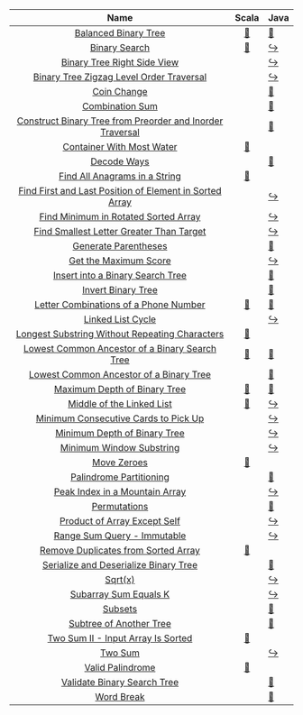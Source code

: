 |                                                                         Name                                                                         |                                                                               Scala                                                                                | Java                                                                                                                                                                  |
|:----------------------------------------------------------------------------------------------------------------------------------------------------:|:------------------------------------------------------------------------------------------------------------------------------------------------------------------:|:----------------------------------------------------------------------------------------------------------------------------------------------------------------------|
|                                      [Balanced Binary Tree](https://leetcode.com/problems/balanced-binary-tree)                                      |              [:arrows_counterclockwise:](https://github.com/leowajda/eureka-scala/blob/master/src/main/scala/tree/recursive/BalancedBinaryTree.scala)              | [:arrows_counterclockwise:](https://github.com/leowajda/eureka-java/blob/master/src/main/java/tree/recursive/BalancedBinaryTree.java)                                 |
|                                             [Binary Search](https://leetcode.com/problems/binary-search)                                             |                [:arrows_counterclockwise:](https://github.com/leowajda/eureka-scala/blob/master/src/main/scala/array/recursive/BinarySearch.scala)                 | [:arrow_right_hook:](https://github.com/leowajda/eureka-java/blob/master/src/main/java/array/iterative/BinarySearch.java)                                             |
|                               [Binary Tree Right Side View](https://leetcode.com/problems/binary-tree-right-side-view)                               |                                                                                                                                                                    | [:arrow_right_hook:](https://github.com/leowajda/eureka-java/blob/master/src/main/java/tree/iterative/BinaryTreeRightSideView.java)                                   |
|                  [Binary Tree Zigzag Level Order Traversal](https://leetcode.com/problems/binary-tree-zigzag-level-order-traversal)                  |                                                                                                                                                                    | [:arrow_right_hook:](https://github.com/leowajda/eureka-java/blob/master/src/main/java/tree/iterative/BinaryTreeZigzagLevelOrderTraversal.java)                       |
|                                               [Coin Change](https://leetcode.com/problems/coin-change)                                               |                                                                                                                                                                    | [:arrows_counterclockwise:](https://github.com/leowajda/eureka-java/blob/master/src/main/java/array/recursive/CoinChange.java)                                        |
|                                           [Combination Sum](https://leetcode.com/problems/combination-sum)                                           |                                                                                                                                                                    | [:arrows_counterclockwise:](https://github.com/leowajda/eureka-java/blob/master/src/main/java/array/recursive/CombinationSum.java)                                    |
| [Construct Binary Tree from Preorder and Inorder Traversal](https://leetcode.com/problems/construct-binary-tree-from-preorder-and-inorder-traversal) |                                                                                                                                                                    | [:arrows_counterclockwise:](https://github.com/leowajda/eureka-java/blob/master/src/main/java/tree/recursive/ConstructBinaryTreeFromPreorderAndInorderTraversal.java) |
|                                 [Container With Most Water](https://leetcode.com/problems/container-with-most-water)                                 |           [:arrows_counterclockwise:](https://github.com/leowajda/eureka-scala/blob/master/src/main/scala/array/recursive/ContainerWithMostWater.scala)            |                                                                                                                                                                       |
|                                               [Decode Ways](https://leetcode.com/problems/decode-ways)                                               |                                                                                                                                                                    | [:arrows_counterclockwise:](https://github.com/leowajda/eureka-java/blob/master/src/main/java/string/recursive/DecodeWays.java)                                       |
|                             [Find All Anagrams in a String](https://leetcode.com/problems/find-all-anagrams-in-a-string)                             |          [:arrows_counterclockwise:](https://github.com/leowajda/eureka-scala/blob/master/src/main/scala/string/recursive/FindAllAnagramsInAString.scala)          |                                                                                                                                                                       |
|   [Find First and Last Position of Element in Sorted Array](https://leetcode.com/problems/find-first-and-last-position-of-element-in-sorted-array)   |                                                                                                                                                                    | [:arrow_right_hook:](https://github.com/leowajda/eureka-java/blob/master/src/main/java/array/iterative/FindFirstAndLastPositionOfElementInSortedArray.java)           |
|                      [Find Minimum in Rotated Sorted Array](https://leetcode.com/problems/find-minimum-in-rotated-sorted-array)                      |                                                                                                                                                                    | [:arrow_right_hook:](https://github.com/leowajda/eureka-java/blob/master/src/main/java/array/iterative/FindMinimumInRotatedSortedArray.java)                          |
|                  [Find Smallest Letter Greater Than Target](https://leetcode.com/problems/find-smallest-letter-greater-than-target)                  |                                                                                                                                                                    | [:arrow_right_hook:](https://github.com/leowajda/eureka-java/blob/master/src/main/java/array/iterative/FindSmallestLetterGreaterThanTarget.java)                      |
|                                      [Generate Parentheses](https://leetcode.com/problems/generate-parentheses)                                      |                                                                                                                                                                    | [:arrows_counterclockwise:](https://github.com/leowajda/eureka-java/blob/master/src/main/java/string/recursive/GenerateParentheses.java)                              |
|                                     [Get the Maximum Score](https://leetcode.com/problems/get-the-maximum-score)                                     |                                                                                                                                                                    | [:arrow_right_hook:](https://github.com/leowajda/eureka-java/blob/master/src/main/java/array/iterative/GetTheMaximumScore.java)                                       |
|                          [Insert into a Binary Search Tree](https://leetcode.com/problems/insert-into-a-binary-search-tree)                          |                                                                                                                                                                    | [:arrows_counterclockwise:](https://github.com/leowajda/eureka-java/blob/master/src/main/java/tree/recursive/InsertIntoABinarySearchTree.java)                        |
|                                        [Invert Binary Tree](https://leetcode.com/problems/invert-binary-tree)                                        |                                                                                                                                                                    | [:arrows_counterclockwise:](https://github.com/leowajda/eureka-java/blob/master/src/main/java/tree/recursive/InvertBinaryTree.java)                                   |
|                     [Letter Combinations of a Phone Number](https://leetcode.com/problems/letter-combinations-of-a-phone-number)                     |      [:arrows_counterclockwise:](https://github.com/leowajda/eureka-scala/blob/master/src/main/scala/string/recursive/LetterCombinationsOfAPhoneNumber.scala)      | [:arrows_counterclockwise:](https://github.com/leowajda/eureka-java/blob/master/src/main/java/string/recursive/LetterCombinationsOfAPhoneNumber.java)                 |
|                                         [Linked List Cycle](https://leetcode.com/problems/linked-list-cycle)                                         |                                                                                                                                                                    | [:arrow_right_hook:](https://github.com/leowajda/eureka-java/blob/master/src/main/java/linked_list/iterative/LinkedListCycle.java)                                    |
|            [Longest Substring Without Repeating Characters](https://leetcode.com/problems/longest-substring-without-repeating-characters)            | [:arrows_counterclockwise:](https://github.com/leowajda/eureka-scala/blob/master/src/main/scala/string/recursive/LongestSubstringWithoutRepeatingCharacters.scala) |                                                                                                                                                                       |
|            [Lowest Common Ancestor of a Binary Search Tree](https://leetcode.com/problems/lowest-common-ancestor-of-a-binary-search-tree)            |   [:arrows_counterclockwise:](https://github.com/leowajda/eureka-scala/blob/master/src/main/scala/tree/recursive/LowestCommonAncestorOfABinarySearchTree.scala)    | [:arrows_counterclockwise:](https://github.com/leowajda/eureka-java/blob/master/src/main/java/tree/recursive/LowestCommonAncestorOfABinarySearchTree.java)            |
|                   [Lowest Common Ancestor of a Binary Tree](https://leetcode.com/problems/lowest-common-ancestor-of-a-binary-tree)                   |                                                                                                                                                                    | [:arrows_counterclockwise:](https://github.com/leowajda/eureka-java/blob/master/src/main/java/tree/recursive/LowestCommonAncestorOfABinaryTree.java)                  |
|                              [Maximum Depth of Binary Tree](https://leetcode.com/problems/maximum-depth-of-binary-tree)                              |           [:arrows_counterclockwise:](https://github.com/leowajda/eureka-scala/blob/master/src/main/scala/tree/recursive/MaximumDepthOfBinaryTree.scala)           | [:arrows_counterclockwise:](https://github.com/leowajda/eureka-java/blob/master/src/main/java/tree/recursive/MaximumDepthOfBinaryTree.java)                           |
|                                 [Middle of the Linked List](https://leetcode.com/problems/middle-of-the-linked-list)                                 |         [:arrows_counterclockwise:](https://github.com/leowajda/eureka-scala/blob/master/src/main/scala/linked_list/recursive/MiddleOfTheLinkedList.scala)         | [:arrow_right_hook:](https://github.com/leowajda/eureka-java/blob/master/src/main/java/linked_list/iterative/MiddleOfTheLinkedList.java)                              |
|                      [Minimum Consecutive Cards to Pick Up](https://leetcode.com/problems/minimum-consecutive-cards-to-pick-up)                      |                                                                                                                                                                    | [:arrow_right_hook:](https://github.com/leowajda/eureka-java/blob/master/src/main/java/array/iterative/MinimumConsecutiveCardsToPickUp.java)                          |
|                              [Minimum Depth of Binary Tree](https://leetcode.com/problems/minimum-depth-of-binary-tree)                              |                                                                                                                                                                    | [:arrow_right_hook:](https://github.com/leowajda/eureka-java/blob/master/src/main/java/tree/iterative/MinimumDepthOfBinaryTree.java)                                  |
|                                  [Minimum Window Substring](https://leetcode.com/problems/minimum-window-substring)                                  |                                                                                                                                                                    | [:arrow_right_hook:](https://github.com/leowajda/eureka-java/blob/master/src/main/java/array/iterative/MinimumWindowSubstring.java)                                   |
|                                               [Move Zeroes](https://leetcode.com/problems/move-zeroes)                                               |                 [:arrows_counterclockwise:](https://github.com/leowajda/eureka-scala/blob/master/src/main/scala/array/recursive/MoveZeroes.scala)                  |                                                                                                                                                                       |
|                                   [Palindrome Partitioning](https://leetcode.com/problems/palindrome-partitioning)                                   |                                                                                                                                                                    | [:arrows_counterclockwise:](https://github.com/leowajda/eureka-java/blob/master/src/main/java/string/recursive/PalindromePartitioning.java)                           |
|                            [Peak Index in a Mountain Array](https://leetcode.com/problems/peak-index-in-a-mountain-array)                            |                                                                                                                                                                    | [:arrow_right_hook:](https://github.com/leowajda/eureka-java/blob/master/src/main/java/array/iterative/PeakIndexInAMountainArray.java)                                |
|                                              [Permutations](https://leetcode.com/problems/permutations)                                              |                                                                                                                                                                    | [:arrows_counterclockwise:](https://github.com/leowajda/eureka-java/blob/master/src/main/java/array/recursive/Permutations.java)                                      |
|                              [Product of Array Except Self](https://leetcode.com/problems/product-of-array-except-self)                              |                                                                                                                                                                    | [:arrow_right_hook:](https://github.com/leowajda/eureka-java/blob/master/src/main/java/array/iterative/ProductOfArrayExceptSelf.java)                                 |
|                               [Range Sum Query - Immutable](https://leetcode.com/problems/range-sum-query---immutable)                               |                                                                                                                                                                    | [:arrow_right_hook:](https://github.com/leowajda/eureka-java/blob/master/src/main/java/array/iterative/RangeSumQueryImmutable.java)                                   |
|                       [Remove Duplicates from Sorted Array](https://leetcode.com/problems/remove-duplicates-from-sorted-array)                       |       [:arrows_counterclockwise:](https://github.com/leowajda/eureka-scala/blob/master/src/main/scala/array/recursive/RemoveDuplicatesFromSortedArray.scala)       |                                                                                                                                                                       |
|                     [Serialize and Deserialize Binary Tree](https://leetcode.com/problems/serialize-and-deserialize-binary-tree)                     |                                                                                                                                                                    | [:arrows_counterclockwise:](https://github.com/leowajda/eureka-java/blob/master/src/main/java/tree/recursive/SerializeAndDeserializeBinaryTree.java)                  |
|                                                    [Sqrt(x)](https://leetcode.com/problems/sqrtx)                                                    |                                                                                                                                                                    | [:arrow_right_hook:](https://github.com/leowajda/eureka-java/blob/master/src/main/java/math/iterative/SqrtX.java)                                                     |
|                                     [Subarray Sum Equals K](https://leetcode.com/problems/subarray-sum-equals-k)                                     |                                                                                                                                                                    | [:arrow_right_hook:](https://github.com/leowajda/eureka-java/blob/master/src/main/java/array/iterative/SubarraySumEqualsK.java)                                       |
|                                                   [Subsets](https://leetcode.com/problems/subsets)                                                   |                                                                                                                                                                    | [:arrows_counterclockwise:](https://github.com/leowajda/eureka-java/blob/master/src/main/java/array/recursive/Subsets.java)                                           |
|                                   [Subtree of Another Tree](https://leetcode.com/problems/subtree-of-another-tree)                                   |                                                                                                                                                                    | [:arrows_counterclockwise:](https://github.com/leowajda/eureka-java/blob/master/src/main/java/tree/recursive/SubtreeOfAnotherTree.java)                               |
|                        [Two Sum II - Input Array Is Sorted](https://leetcode.com/problems/two-sum-ii---input-array-is-sorted)                        |          [:arrows_counterclockwise:](https://github.com/leowajda/eureka-scala/blob/master/src/main/scala/array/recursive/TwoSumInputArrayIsSorted.scala)           |                                                                                                                                                                       |
|                                                   [Two Sum](https://leetcode.com/problems/two-sum)                                                   |                                                                                                                                                                    | [:arrow_right_hook:](https://github.com/leowajda/eureka-java/blob/master/src/main/java/array/iterative/TwoSum.java)                                                   |
|                                          [Valid Palindrome](https://leetcode.com/problems/valid-palindrome)                                          |              [:arrows_counterclockwise:](https://github.com/leowajda/eureka-scala/blob/master/src/main/scala/string/recursive/ValidPalindrome.scala)               |                                                                                                                                                                       |
|                               [Validate Binary Search Tree](https://leetcode.com/problems/validate-binary-search-tree)                               |                                                                                                                                                                    | [:arrows_counterclockwise:](https://github.com/leowajda/eureka-java/blob/master/src/main/java/tree/recursive/ValidateBinarySearchTree.java)                           |
|                                                [Word Break](https://leetcode.com/problems/word-break)                                                |                                                                                                                                                                    | [:arrows_counterclockwise:](https://github.com/leowajda/eureka-java/blob/master/src/main/java/string/recursive/WordBreak.java)                                        |